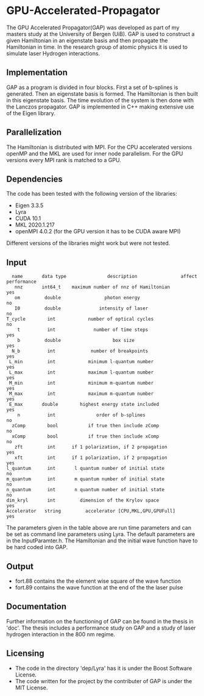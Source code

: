 # GPU-Accelerated-Propagator

The GPU Accelerated Propagator(GAP) was developed as part of my masters study at the University 
of Bergen (UiB). 
GAP is used to construct a given Hamiltonian in an eigenstate basis and then propagate the
Hamiltonian in time. In the research group of atomic physics it is used to simulate laser Hydrogen
interactions. 

## Implementation 

GAP as a program is divided in four blocks. First a set of b-splines is generated. Then an
eigenstate basis is formed. The Hamiltonian is then built in this eigenstate basis. The time
evolution of the system is then done with the Lanczos propagator. 
GAP is implemented in C++ making extensive use of the Eigen library. 

## Parallelization 

The Hamiltonian is distributed with MPI. For the CPU accelerated versions openMP and the MKL are
used for inner node parallelism. 
For the GPU versions every MPI rank is matched to a GPU. 

## Dependencies 

The code has been tested with the following version of the libraries:
- Eigen 3.3.5
- Lyra 
- CUDA 10.1
- MKL 2020.1.217 
- openMPI 4.0.2 (for the GPU version it has to be CUDA aware MPI)

Different versions of the libraries might work but were not tested. 


## Input 

      name       data type               description                affect performance
       nnz       int64_t    maximum number of nnz of Hamiltonian           yes
       om         double                photon energy                      no
       I0         double              intensity of laser                   no
    T_cycle        int            number of optical cycles                 no
        t          int              number of time steps                   yes
        b         double                   box size                        yes
      N_b          int             number of breakpoints                   yes
     L_min         int            minimum l-quantum number                 yes
     L_max         int            maximum l-quantum number                 yes
     M_min         int            minimum m-quantum number                 yes
     M_max         int            maximum m-quantum number                 yes
     E_max       double        highest energy state included               yes
        n          int               order of b-splines                    no
      zComp        bool           if true then include zComp               no
      xComp        bool           if true then include xComp               no
       zft         int      if 1 polarization, if 2 propagation            yes
       xft         int      if 1 polarization, if 2 propagation            yes
    l_quantum      int       l quantum number of initial state             no
    m_quantum      int       m quantum number of initial state             no
    n_quantum      int       n quantum number of initial state             no
    dim_kryl       int         dimension of the Krylov space               yes
    Accelerator   string         accelerator [CPU,MKL,GPU,GPUFull]         yes

The parameters given in the table above are run time parameters and can be set as command line
parameters using Lyra. The default parameters are in the InputParamter.h.
The Hamiltonian and the initial wave function have to be hard coded into GAP.  

## Output
- fort.88 contains the the element wise square of the wave function
- fort.89 contains the wave function at the end of the the laser pulse


## Documentation 
Further information on the functioning of GAP can be found in the thesis in 'doc'.
The thesis includes a performance study on GAP and a study of laser hydrogen interaction in the 800
nm regime.

## Licensing

- The code in the directory 'dep/Lyra' has it is under the Boost Software License. 
- The code written for the project by the contributer of GAP is under the MIT License.


